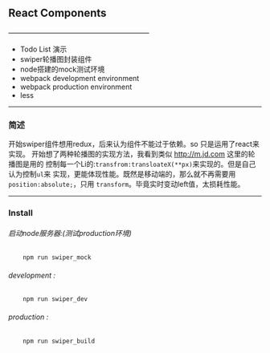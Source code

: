 ## React Components

————————————————————

* Todo List 演示
* swiper轮播图封装组件
* node搭建的mock测试环境
* webpack development environment
* webpack production  environment
* less

----------------------
### 简述
 开始swiper组件想用redux，后来认为组件不能过于依赖。so 只是运用了react来实现。
 开始想了两种轮播图的实现方法，我看到类似 http://m.jd.com 这里的轮播图是用的
 控制每一个Li的:`transfrom:transloateX(**px)`来实现的。但是自己认为控制`ul`来
 实现，更能体现性能。既然是移动端的，那么就不再需要用`position:absolute;`，只用
 `transform`。毕竟实时变动left值，太损耗性能。

-----
### Install

###### 启动node服务器:(测试production环境)
```
    npm run swiper_mock
```

###### development :
```
    npm run swiper_dev
```

###### production :
```
    npm run swiper_build
```

